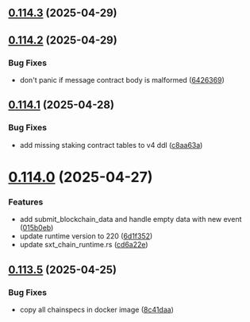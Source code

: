 ## [0.114.3](https://github.com/spaceandtimefdn/sxt-node/compare/v0.114.2...v0.114.3) (2025-04-29)



## [0.114.2](https://github.com/spaceandtimefdn/sxt-node/compare/v0.114.1...v0.114.2) (2025-04-29)


### Bug Fixes

* don't panic if message contract body is malformed ([6426369](https://github.com/spaceandtimefdn/sxt-node/commit/6426369580f5b93a585dab6f7f68512f0148f5eb))



## [0.114.1](https://github.com/spaceandtimefdn/sxt-node/compare/v0.114.0...v0.114.1) (2025-04-28)


### Bug Fixes

* add missing staking contract tables to v4 ddl ([c8aa63a](https://github.com/spaceandtimefdn/sxt-node/commit/c8aa63ac55a9a36d5eac365d2ddd8a9ed5f7521c))



# [0.114.0](https://github.com/spaceandtimefdn/sxt-node/compare/v0.113.5...v0.114.0) (2025-04-27)


### Features

* add submit_blockchain_data and handle empty data with new event ([015b0eb](https://github.com/spaceandtimefdn/sxt-node/commit/015b0eba406a9896421fbefef6d7dfb5a47bda9f))
* update runtime version to 220 ([6d1f352](https://github.com/spaceandtimefdn/sxt-node/commit/6d1f3523761845987a73eac3630203cb9643f170))
* update sxt_chain_runtime.rs ([cd6a22e](https://github.com/spaceandtimefdn/sxt-node/commit/cd6a22e1162a5541191cea09e3fc4f4c308c0c2e))



## [0.113.5](https://github.com/spaceandtimefdn/sxt-node/compare/v0.113.4...v0.113.5) (2025-04-25)


### Bug Fixes

* copy all chainspecs in docker image ([8c41daa](https://github.com/spaceandtimefdn/sxt-node/commit/8c41daac6c2fc7915b9b9e56d10e996adeda83c1))




